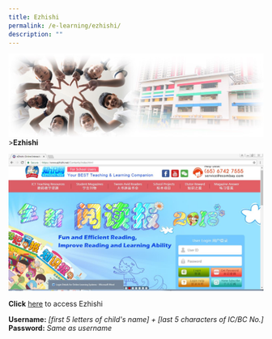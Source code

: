 ```yaml
---
title: Ezhishi
permalink: /e-learning/ezhishi/
description: ""
---
```


![Sub-banner](/images/sub%20banner.jpg)
&gt;**Ezhishi**

![](/images/E%20Learning/ezhishi%20login.jpg)

	
**Click** [here](https://www.ezhishi.net/Contents/index.html) to access Ezhishi

**Username:** *[first 5 letters of child's name] + [last 5 characters of IC/BC No.]*
<br>**Password:** *Same as username*